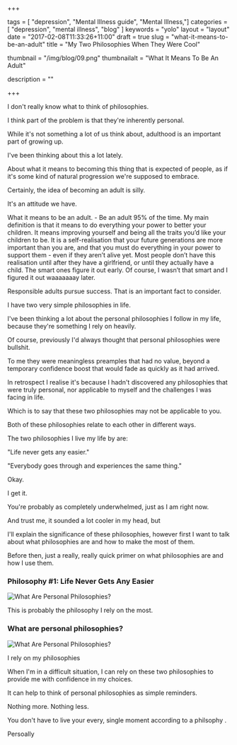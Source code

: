 +++

tags = [ "depression", "Mental Illness guide", "Mental Illness,"]
categories = [ "depression", "mental illness", "blog" ]
keywords = "yolo" 
layout = "layout"
date = "2017-02-08T11:33:26+11:00"
draft = true
slug = "what-it-means-to-be-an-adult"
title = "My Two Philosophies When They Were Cool"

thumbnail = "/img/blog/09.png"
thumbnailalt = "What It Means To Be An Adult"

description = ""


+++

<!--
My Two Philosophies When They Were Cool

-->

I don't really know what to think of philosophies. 

I think part of the problem is that they're inherently personal. 

While it's not something a lot of us think about, adulthood is an important part of growing up. 



I've been thinking about this a lot lately.

About what it means to becoming this thing that is expected of people, as if it's some kind of natural progression we're supposed to embrace. 

Certainly, the idea of becoming an adult is silly.




It's an attitude we have. 



What it means to be an adult. - Be an adult 95% of the time.  My main definition is that it means to do everything your power to better your children. It means improving yourself and being all the traits you’d like your children to be. It is a self-realisation that your future generations are more important than you are, and that you must do everything in your power to support them - even if they aren’t alive yet. Most people don’t have this realisation until after they have a girlfriend, or until they actually have a child. The smart ones figure it out early. Of course, I wasn’t that smart and I figured it out waaaaaaay later. 

Responsible adults pursue success. That is an important fact to consider. 


I have two very simple philosophies in life. 




I've been thinking a lot about the personal philosophies I follow in my life, because they're something I rely on heavily.

Of course, previously I'd always thought that personal philosophies were bullshit. 

To me they were meaningless preamples that had no value, beyond a temporary confidence boost that would fade as quickly as it had arrived. 

In retrospect I realise it's because I hadn't discovered any philosophies that were truly personal, nor applicable to myself and the challenges I was facing in life.

Which is to say that these two philosophies may not be applicable to you. 

Both of these philosophies relate to each other in different ways. 

The two philosophies I live my life by are:

"Life never gets any easier." 

"Everybody goes through and experiences the same thing."

Okay. 

I get it.

You're probably as completely underwhelmed, just as I am right now. 

And trust me, it sounded a lot cooler in my head, but 

I'll explain the significance of these philosophies, however first I want to talk about what philosophies are and how to make the most of them. 

Before then, just a really, really quick primer on what philosophies are and how I use them.





### Philosophy #1: Life Never Gets Any Easier

![What Are Personal Philosophies?](/img/blog/07-01.png)

This is probably the philosophy I rely on the most. 








### What are personal philosophies? 

![What Are Personal Philosophies?](/img/blog/07-01.png)

I rely on my philosophies 


When I'm in a difficult situation, I can rely on these two philosophies to provide me with confidence in my choices. 


It can help to think of personal philosophies as simple reminders. 

Nothing more. Nothing less. 

You don't have to live your every, single moment according to a philsophy .

Persoally 



<!-- 

A couple of weeks ago I was hanging out with a friend in the city.

I usually enjoy these catch-ups because it usually devolves down into a prolonged pseudo-therapy session of anxiety and self-angst, where we usually exchange trumatic episodes from our lives.

In addition, it proves I'm not a complete social recluse, as I extend my frail hand towards the door knob leading to the front door - cowered in complete fear.

Regardless, we were talking about our lives and discussing what personal philosophies we live by, and I managed to come up with two different philosophies that really help me get through life.

Which I will obviously reveal soon. 




-->








